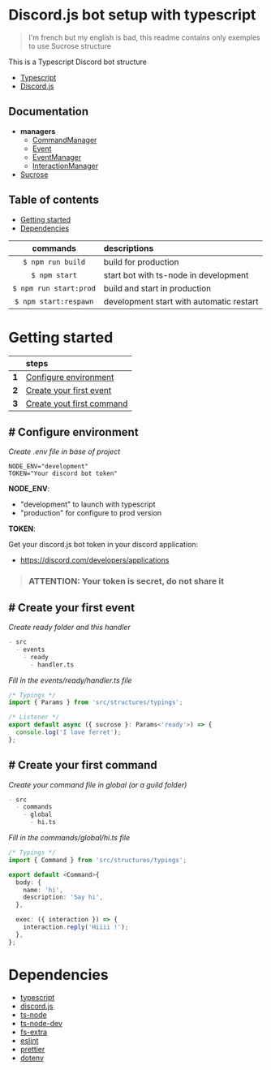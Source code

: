 # Discord.js bot setup with typescript

> I'm french but my english is bad, this readme contains only exemples to use Sucrose structure

This is a Typescript Discord bot structure

- [Typescript](https://www.typescriptlang.org/docs/handbook/typescript-in-5-minutes.html)
- [Discord.js](https://discord.js.org/#/docs/discord.js/stable/general/welcome)

## Documentation

- **managers**
  - [CommandManager](./docs/managers/CommandManager.md)
  - [Event](./docs/managers/Event.md)
  - [EventManager](./docs/managers/EventManager.md)
  - [InteractionManager](./docs/managers/InteractionManager.md)
- [Sucrose](./docs/Sucrose.md)

## Table of contents

- [Getting started](#getting-started)
- [Dependencies](#dependencies)

|        commands        | descriptions                             |
| :--------------------: | :--------------------------------------- |
|   `$ npm run build`    | build for production                     |
|     `$ npm start`      | start bot with ts-node in development    |
| `$ npm run start:prod` | build and start in production            |
| `$ npm start:respawn`  | development start with automatic restart |

# Getting started

|       | steps                                                    |
| :---: | :------------------------------------------------------- |
| **1** | [Configure environment](#-configure-environment)         |
| **2** | [Create your first event](#-create-your-first-event)     |
| **3** | [Create yout first command](#-Create-your-first-command) |

## # Configure environment

_Create .env file in base of project_

```env
NODE_ENV="development"
TOKEN="Your discord bot token"
```

**NODE_ENV**:

- "development" to launch with typescript
- "production" for configure to prod version

**TOKEN**:

Get your discord.js bot token in your discord application:

- https://discord.com/developers/applications

> ### ATTENTION: Your token is secret, do not share it

## # Create your first event

_Create ready folder and this handler_

```md
- src
  - events
    - ready
      - handler.ts
```

_Fill in the events/ready/handler.ts file_

```ts
/* Typings */
import { Params } from 'src/structures/typings';

/* Listener */
export default async ({ sucrose }: Params<'ready'>) => {
  console.log('I love ferret');
};
```

## # Create your first command

_Create your command file in global (or a guild folder)_

```md
- src
  - commands
    - global
      - hi.ts
```

_Fill in the commands/global/hi.ts file_

```ts
/* Typings */
import { Command } from 'src/structures/typings';

export default <Command>{
  body: {
    name: 'hi',
    description: 'Say hi',
  },

  exec: ({ interaction }) => {
    interaction.reply('Hiiii !');
  },
};
```

# Dependencies

- [typescript](https://www.npmjs.com/package/typescript)
- [discord.js](https://www.npmjs.com/package/discord.js)
- [ts-node](https://www.npmjs.com/package/ts-node)
- [ts-node-dev](https://www.npmjs.com/package/ts-node-dev)
- [fs-extra](https://www.npmjs.com/package/fs-extra)
- [eslint](https://www.npmjs.com/package/eslint)
- [prettier](https://www.npmjs.com/package/prettier)
- [dotenv](https://www.npmjs.com/package/dotenv)
